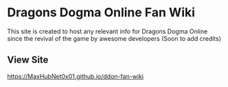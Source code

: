 # Dragons Dogma Online Fan Wiki

This site is created to host any relevant info for Dragons Dogma Online since the revival of the game by awesome developers (Soon to add credits)


## View Site

https://MaxHubNet0x01.github.io/ddon-fan-wiki

